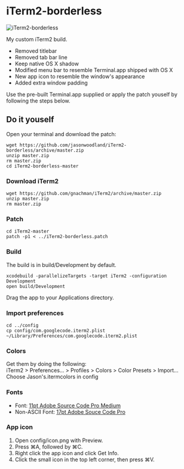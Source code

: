 # iTerm2-borderless

![iTerm2-borderless](https://github.com/jasonwoodland/iTerm2-borderless/blob/master/Preview.png?raw=true)

My custom iTerm2 build.

* Removed titlebar
* Removed tab bar line
* Keep native OS X shadow
* Modified menu bar to resemble Terminal.app shipped with OS X
* New app icon to resemble the window's appearance
* Added extra window padding

Use the pre-built Terminal.app supplied or apply the patch youself by following the steps below.

## Do it youself

Open your terminal and download the patch:

```
wget https://github.com/jasonwoodland/iTerm2-borderless/archive/master.zip
unzip master.zip
rm master.zip
cd iTerm2-borderless-master
```

### Download iTerm2

```
wget https://github.com/gnachman/iTerm2/archive/master.zip
unzip master.zip
rm master.zip
```

### Patch

```
cd iTerm2-master
patch -p1 < ../iTerm2-borderless.patch
```

### Build

The build is in build/Development by default.

```
xcodebuild -parallelizeTargets -target iTerm2 -configuration Development
open build/Development
```

Drag the app to your Applications directory.

### Import preferences

```
cd ../config
cp config/com.googlecode.iterm2.plist ~/Library/Preferences/com.googlecode.iterm2.plist
```

### Colors

Get them by doing the following:  
iTerm2 > Preferences... > Profiles > Colors > Color Presets > Import...  
Choose Jason's.itermcolors in config

### Fonts

* Font: [11pt Adobe Source Code Pro Medium](https://github.com/adobe-fonts/source-code-pro)
* Non-ASCII Font: [17pt Adobe Souce Code Pro](https://github.com/adobe-fonts/source-code-pro)

### App icon

1. Open config/icon.png with Preview.
2. Press ⌘A, followed by ⌘C.
3. Right click the app icon and click Get Info.
4. Click the small icon in the top left corner, then press ⌘V.
